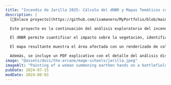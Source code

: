 ```yaml
---
title: "Incendio de Jarilla 2025: Cálculo del dNBR y Mapas Temáticos con Sentinel-2"
description: |
  [🔗Enlace proyecto](https://github.com/isamanero/MyPortfolio/blob/main/QGIS/Impacto_incendio_Jarilla.pdf)

  Este proyecto es la continuación del análisis exploratorio del incendio forestal de Jarilla, utilizando ahora imágenes Sentinel-2 obtenidas desde Copernicus Browser para calcular el NBR y el dNBR con QGIS y el Semi-Automatic Classification Plugin.

  El dNBR permite cuantificar el impacto sobre la vegetación, identificando zonas con daños leves, moderados o severos, y proporciona información clave para la restauración ecológica y la gestión del riesgo de incendios futuros.

  El mapa resultante muestra el área afectada con un renderizado de colores optimizado para facilitar su visualización; puedes ver el mapa completo haciendo clic en la imagen.

  Además, se incluye un PDF explicativo con el detalle del análisis disponible en el enlace proporcionado.
image: "@assets/docs/the-arcane/mage-schools/jarilla.jpeg"
imageAlt: "Painting of a woman summoning earthen hands on a battlefield"
pubDate: 2024-07-15
modDate: 2024-08-03
---
```

